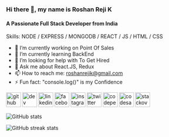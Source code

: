 ### Hi there 👋, my name is Roshan Reji K
#### A Passionate Full Stack Developer from India


Skills:  NODE / EXPRESS / MONGODB / REACT / JS / HTML / CSS

- 🔭 I’m currently working on Point Of Sales 
- 🌱 I’m currently learning BackEnd 
- 🤔 I’m looking for help with To Get Hired 
- 💬 Ask me about React.JS, Redux 
- 📫 How to reach me: roshanrejik@gmail.com 
- ⚡ Fun fact: "console.log()" is my Confidence 


[<img src='https://cdn.jsdelivr.net/npm/simple-icons@3.0.1/icons/github.svg' alt='github' height='40'>](https://github.com/roshanrejik)  [<img src='https://cdn.jsdelivr.net/npm/simple-icons@3.0.1/icons/dev-dot-to.svg' alt='dev' height='40'>](https://dev.to/roshanrejik)  [<img src='https://cdn.jsdelivr.net/npm/simple-icons@3.0.1/icons/linkedin.svg' alt='linkedin' height='40'>](https://www.linkedin.com/in/roshanrejik/)  [<img src='https://cdn.jsdelivr.net/npm/simple-icons@3.0.1/icons/facebook.svg' alt='facebook' height='40'>](https://www.facebook.com/roshanrejik)  [<img src='https://cdn.jsdelivr.net/npm/simple-icons@3.0.1/icons/instagram.svg' alt='instagram' height='40'>](https://www.instagram.com/roshanrejik/)  [<img src='https://cdn.jsdelivr.net/npm/simple-icons@3.0.1/icons/twitter.svg' alt='twitter' height='40'>](https://twitter.com/roshanrejik)  [<img src='https://cdn.jsdelivr.net/npm/simple-icons@3.0.1/icons/codepen.svg' alt='codepen' height='40'>](https://codepen.io/roshanrejik)  [<img src='https://cdn.jsdelivr.net/npm/simple-icons@3.0.1/icons/codesandbox.svg' alt='codesandbox' height='40'>](https://codesandbox.io/u/roshanrejik)  [<img src='https://cdn.jsdelivr.net/npm/simple-icons@3.0.1/icons/stackoverflow.svg' alt='stackoverflow' height='40'>](https://stackoverflow.com/users/16097712)  

![GitHub stats](https://github-readme-stats.vercel.app/api?username=roshanrejik&show_icons=true)  



![GitHub streak stats](https://github-readme-streak-stats.herokuapp.com/?user=roshanrejik)  

